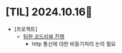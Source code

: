 # [TIL] 2024.10.16📒

  * [프로젝트]
    * [팀원 코드리뷰 진행](https://github.com/subwate/subwate-back/pull/8)
      * http 통신에 대한 비동기처리 논의 필요 

